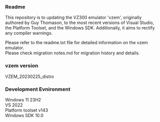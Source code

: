 ### Readme

This repository is to updating the VZ300 emulator 'vzem', originally authored by Guy Thomason, 
to the most recent versions of Visual Studio, the Platform Toolset, and the Windows SDK. 
Additionally, it aims to rectify any compiler warnings.

Please refer to the readme.txt file for detailed information on the vzem emulator.  
Please check migration notes.md for migration history and details.  

### vzem version
VZEM_20230225_distro  

### Development Evnironment
Windows 11 23H2  
VS 2022  
Platform toolset v143  
Windows SDK 10.0  
